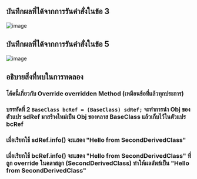## บันทึกผลที่ได้จากการรันคำสั่งในข้อ 3
![image](https://github.com/Sorawit255/03376836-OOP-2566-Lab-09/assets/144196505/bada7013-66ed-485e-b7e8-19c2dca3aba5)

## บันทึกผลที่ได้จากการรันคำสั่งในข้อ 5
![image](https://github.com/Sorawit255/03376836-OOP-2566-Lab-09/assets/144196505/56479e7a-6b17-4375-8a1b-b7271a644aa4)

## อธิบายสิ่งที่พบในการทดลอง
### โค้ดนี้เกี่ยวกับ Override overridden Method (เหมือนข้อที่แล้วทุกประการ)
### บรรทัดที่ 2 `BaseClass bcRef = (BaseClass) sdRef;` จะทำการนำ Obj ของตัวแปร sdRef มาสร้างใหม่เป็น Obj ของคลาส BaseClass แล้วเก็บไว้ในตัวแปร bcRef
### เมื่อเรียกใช้ sdRef.info() จะแสดง  "Hello from SecondDerivedClass" 
### เมื่อเรียกใช้ bcRef.info() จะแสดง  "Hello from SecondDerivedClass"  ที่ถูก override ในคลาสลูก (SecondDerivedClass) ทำให้ผลลัพธ์เป็น "Hello from SecondDerivedClass" 
